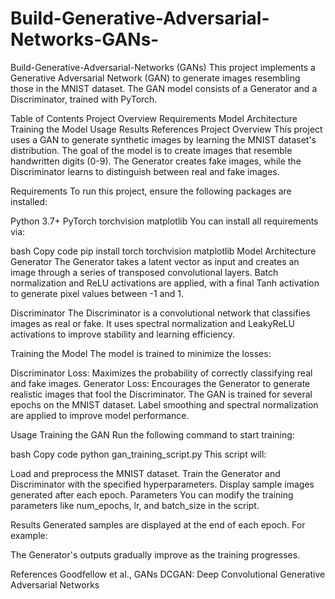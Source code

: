# Build-Generative-Adversarial-Networks-GANs-
Build-Generative-Adversarial-Networks (GANs)
This project implements a Generative Adversarial Network (GAN) to generate images resembling those in the MNIST dataset. The GAN model consists of a Generator and a Discriminator, trained with PyTorch.

Table of Contents
Project Overview
Requirements
Model Architecture
Training the Model
Usage
Results
References
Project Overview
This project uses a GAN to generate synthetic images by learning the MNIST dataset's distribution. The goal of the model is to create images that resemble handwritten digits (0-9). The Generator creates fake images, while the Discriminator learns to distinguish between real and fake images.

Requirements
To run this project, ensure the following packages are installed:

Python 3.7+
PyTorch
torchvision
matplotlib
You can install all requirements via:

bash
Copy code
pip install torch torchvision matplotlib
Model Architecture
Generator
The Generator takes a latent vector as input and creates an image through a series of transposed convolutional layers. Batch normalization and ReLU activations are applied, with a final Tanh activation to generate pixel values between -1 and 1.

Discriminator
The Discriminator is a convolutional network that classifies images as real or fake. It uses spectral normalization and LeakyReLU activations to improve stability and learning efficiency.

Training the Model
The model is trained to minimize the losses:

Discriminator Loss: Maximizes the probability of correctly classifying real and fake images.
Generator Loss: Encourages the Generator to generate realistic images that fool the Discriminator.
The GAN is trained for several epochs on the MNIST dataset. Label smoothing and spectral normalization are applied to improve model performance.

Usage
Training the GAN
Run the following command to start training:

bash
Copy code
python gan_training_script.py
This script will:

Load and preprocess the MNIST dataset.
Train the Generator and Discriminator with the specified hyperparameters.
Display sample images generated after each epoch.
Parameters
You can modify the training parameters like num_epochs, lr, and batch_size in the script.

Results
Generated samples are displayed at the end of each epoch. For example:


The Generator's outputs gradually improve as the training progresses.

References
Goodfellow et al., GANs
DCGAN: Deep Convolutional Generative Adversarial Networks
